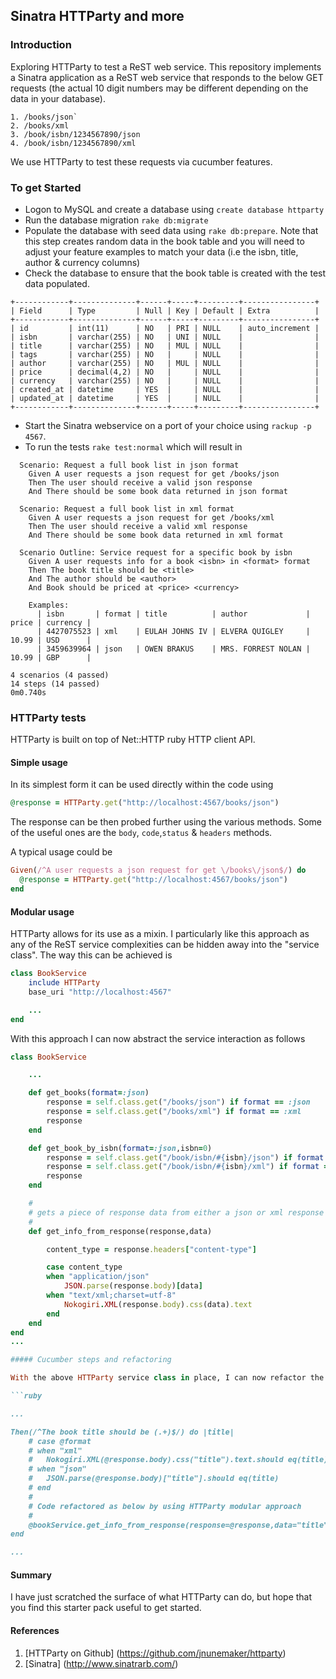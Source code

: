 ## Sinatra HTTParty and more

### Introduction

Exploring HTTParty to test a ReST web service. This repository implements a Sinatra application as a ReST web service that responds to the below GET requests (the actual 10 digit numbers may be different depending on the data in your database).

```
1. /books/json`
2. /books/xml
3. /book/isbn/1234567890/json
4. /book/isbn/1234567890/xml
```
We use HTTParty to test these requests via cucumber features.

### To get Started

* Logon to MySQL and create a database using `create database httparty`
* Run the database migration `rake db:migrate`
* Populate the database with seed data using `rake db:prepare`. Note that this step creates random data in the
  book table and you will need to adjust your feature examples to match your data (i.e the isbn, title, author & currency columns)
* Check the database to ensure that the book table is created with the test data populated.

```
+------------+--------------+------+-----+---------+----------------+
| Field      | Type         | Null | Key | Default | Extra          |
+------------+--------------+------+-----+---------+----------------+
| id         | int(11)      | NO   | PRI | NULL    | auto_increment |
| isbn       | varchar(255) | NO   | UNI | NULL    |                |
| title      | varchar(255) | NO   | MUL | NULL    |                |
| tags       | varchar(255) | NO   |     | NULL    |                |
| author     | varchar(255) | NO   | MUL | NULL    |                |
| price      | decimal(4,2) | NO   |     | NULL    |                |
| currency   | varchar(255) | NO   |     | NULL    |                |
| created_at | datetime     | YES  |     | NULL    |                |
| updated_at | datetime     | YES  |     | NULL    |                |
+------------+--------------+------+-----+---------+----------------+
```

* Start the Sinatra webservice on a port of your choice using `rackup -p 4567`.
* To run the tests `rake test:normal` which will result in

```
  Scenario: Request a full book list in json format
    Given A user requests a json request for get /books/json
    Then The user should receive a valid json response
    And There should be some book data returned in json format

  Scenario: Request a full book list in xml format
    Given A user requests a json request for get /books/xml
    Then The user should receive a valid xml response
    And There should be some book data returned in xml format

  Scenario Outline: Service request for a specific book by isbn
    Given A user requests info for a book <isbn> in <format> format
    Then The book title should be <title>
    And The author should be <author>
    And Book should be priced at <price> <currency>

    Examples:
      | isbn       | format | title          | author             | price | currency |
      | 4427075523 | xml    | EULAH JOHNS IV | ELVERA QUIGLEY     | 10.99 | USD      |
      | 3459639964 | json   | OWEN BRAKUS    | MRS. FORREST NOLAN | 10.99 | GBP      |

4 scenarios (4 passed)
14 steps (14 passed)
0m0.740s
```

### HTTParty tests

HTTParty is built on top of Net::HTTP ruby HTTP client API.

#### Simple usage

In its simplest form it can be used directly within the code using  
```ruby
@response = HTTParty.get("http://localhost:4567/books/json")
```
The response can be then probed further using the various methods. Some of the useful ones are the
`body`, `code`,`status` & `headers` methods.

A typical usage could be
```ruby
Given(/^A user requests a json request for get \/books\/json$/) do 
  @response = HTTParty.get("http://localhost:4567/books/json")
end
```

#### Modular usage
HTTParty allows for its use as a mixin. I particularly like this approach as any of the ReST service
complexities can be hidden away into the "service class". The way this can be achieved is

```ruby
class BookService
	include HTTParty
	base_uri "http://localhost:4567"

	...
end	
```

With this approach I can now abstract the service interaction as follows

```ruby
class BookService

	...

	def get_books(format=:json)
		response = self.class.get("/books/json") if format == :json
		response = self.class.get("/books/xml") if format == :xml
		response
	end

	def get_book_by_isbn(format=:json,isbn=0)
		response = self.class.get("/book/isbn/#{isbn}/json") if format == :json
		response = self.class.get("/book/isbn/#{isbn}/xml") if format == :xml
		response
	end

	#
	# gets a piece of response data from either a json or xml response for a book
	#
	def get_info_from_response(response,data)

		content_type = response.headers["content-type"]

		case content_type
		when "application/json"
			JSON.parse(response.body)[data]
		when "text/xml;charset=utf-8"
			Nokogiri.XML(response.body).css(data).text
		end
	end
end
...

##### Cucumber steps and refactoring

With the above HTTParty service class in place, I can now refactor the cucumber step as shown below

```ruby

...

Then(/^The book title should be (.+)$/) do |title|
	# case @format
	# when "xml"
    # 	Nokogiri.XML(@response.body).css("title").text.should eq(title)
    # when "json"
    # 	JSON.parse(@response.body)["title"].should eq(title)
    # end
    #
    # Code refactored as below by using HTTParty modular approach
    #
 	@bookService.get_info_from_response(response=@response,data="title").should eq(title)
end

...

```

#### Summary

I have just scratched the surface of what HTTParty can do, but hope that you find this starter pack useful to get started.

#### References

1. [HTTParty on Github] (https://github.com/jnunemaker/httparty)
2. [Sinatra] (http://www.sinatrarb.com/)
